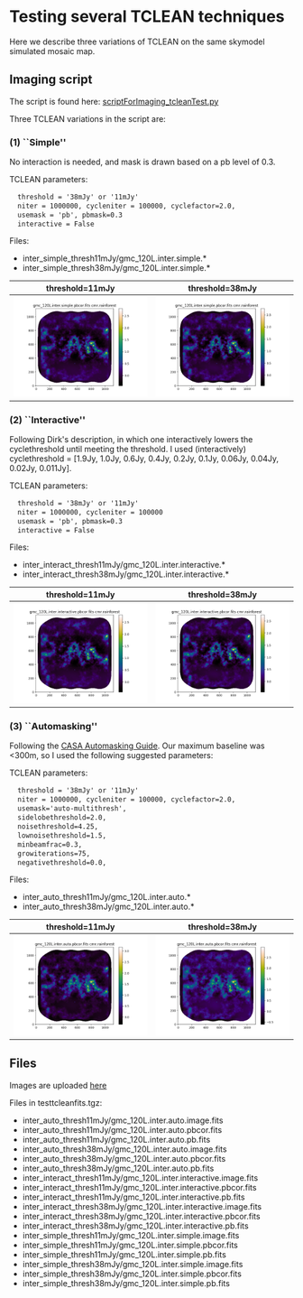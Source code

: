 # Testing several TCLEAN techniques

Here we describe three variations of TCLEAN on the same skymodel
simulated mosaic map.

## Imaging script

The script is found here: [scriptForImaging_tcleanTest.py](https://github.com/teuben/dc2019/blob/master/scripts4paper/scriptForImaging_tcleanTest.py)

Three TCLEAN variations in the script are:

### (1) ``Simple''

No interaction is needed, and mask is drawn based on a pb level of 0.3.

TCLEAN parameters:

      threshold = '38mJy' or '11mJy'
      niter = 1000000, cycleniter = 100000, cyclefactor=2.0,
      usemask = 'pb', pbmask=0.3
      interactive = False

Files: 
- inter_simple_thresh11mJy/gmc_120L.inter.simple.*
- inter_simple_thresh38mJy/gmc_120L.inter.simple.*

threshold=11mJy | threshold=38mJy
:---------------------:|:---------------------:
![threshold=11mJy](https://github.com/adeleplunkett/myimages/blob/master/tclean/gmc_120L.inter.simple.thresh11mJy.pbcor.png)|![threshold=38mJy](https://github.com/adeleplunkett/myimages/blob/master/tclean/gmc_120L.inter.simple.thresh38mJy.pbcor.png)

### (2) ``Interactive''

Following Dirk's description, in which one interactively lowers the cyclethreshold until meeting the threshold.
I used (interactively) cyclethreshold = [1.9Jy, 1.0Jy, 0.6Jy, 0.4Jy, 0.2Jy, 0.1Jy,
0.06Jy, 0.04Jy, 0.02Jy, 0.011Jy].

TCLEAN parameters:

      threshold = '38mJy' or '11mJy'
      niter = 1000000, cycleniter = 100000
      usemask = 'pb', pbmask=0.3
      interactive = False      

Files:
- inter_interact_thresh11mJy/gmc_120L.inter.interactive.*
- inter_interact_thresh38mJy/gmc_120L.inter.interactive.*

threshold=11mJy | threshold=38mJy
:---------------------:|:---------------------:
![threshold=11mJy](https://github.com/adeleplunkett/myimages/blob/master/tclean/gmc_120L.inter.interactive.thresh11mJy.pbcor.png)| ![threshold=38mJy](https://github.com/adeleplunkett/myimages/blob/master/tclean/gmc_120L.inter.interactive.thresh38mJy.pbcor.png)

### (3) ``Automasking'' 

Following the [CASA Automasking Guide](https://casaguides.nrao.edu/index.php/Automasking_Guide).  Our maximum
baseline was <300m, so I used the following suggested parameters:

TCLEAN parameters:

      threshold = '38mJy' or '11mJy'
      niter = 1000000, cycleniter = 100000, cyclefactor=2.0,
      usemask='auto-multithresh',
      sidelobethreshold=2.0,
      noisethreshold=4.25,
      lownoisethreshold=1.5, 
      minbeamfrac=0.3,
      growiterations=75,
      negativethreshold=0.0,

Files:
- inter_auto_thresh11mJy/gmc_120L.inter.auto.*
- inter_auto_thresh38mJy/gmc_120L.inter.auto.*

threshold=11mJy | threshold=38mJy
:---------------------:|:---------------------:
![threshold=11mJy](https://github.com/adeleplunkett/myimages/blob/master/tclean/gmc_120L.inter.auto.thresh11mJy.pbcor.png)|![threshold=38mJy](https://github.com/adeleplunkett/myimages/blob/master/tclean/gmc_120L.inter.auto.thresh38mJy.pbcor.png)

## Files

Images are uploaded [here](https://drive.google.com/file/d/1hh5yNOr5-UUdzCh4ygwdacohI5VYYx-I/view?usp=sharing)

Files in testtcleanfits.tgz:
- inter_auto_thresh11mJy/gmc_120L.inter.auto.image.fits
- inter_auto_thresh11mJy/gmc_120L.inter.auto.pbcor.fits
- inter_auto_thresh11mJy/gmc_120L.inter.auto.pb.fits
- inter_auto_thresh38mJy/gmc_120L.inter.auto.image.fits
- inter_auto_thresh38mJy/gmc_120L.inter.auto.pbcor.fits
- inter_auto_thresh38mJy/gmc_120L.inter.auto.pb.fits
- inter_interact_thresh11mJy/gmc_120L.inter.interactive.image.fits
- inter_interact_thresh11mJy/gmc_120L.inter.interactive.pbcor.fits
- inter_interact_thresh11mJy/gmc_120L.inter.interactive.pb.fits
- inter_interact_thresh38mJy/gmc_120L.inter.interactive.image.fits
- inter_interact_thresh38mJy/gmc_120L.inter.interactive.pbcor.fits
- inter_interact_thresh38mJy/gmc_120L.inter.interactive.pb.fits
- inter_simple_thresh11mJy/gmc_120L.inter.simple.image.fits
- inter_simple_thresh11mJy/gmc_120L.inter.simple.pbcor.fits
- inter_simple_thresh11mJy/gmc_120L.inter.simple.pb.fits
- inter_simple_thresh38mJy/gmc_120L.inter.simple.image.fits
- inter_simple_thresh38mJy/gmc_120L.inter.simple.pbcor.fits
- inter_simple_thresh38mJy/gmc_120L.inter.simple.pb.fits
